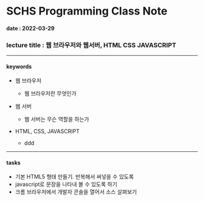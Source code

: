 # SCHS Programming Class Note
#### date : 2022-03-29
### lecture title : 웹 브라우저와 웹서버, HTML CSS JAVASCRIPT
* * *


#### keywords
* 웹 브라우저
    - 웹 브라우저란 무엇인가

* 웹 서버
    - 웹 서버는 무슨 역할을 하는가

* HTML, CSS, JAVASCRIPT
    - ddd

* * *
#### tasks
* 기본 HTML5 형태 만들기. 반복해서 써넣을 수 있도록
* javascript로 문장을 나타내 볼 수 있도록 하기
* 크롬 브라우저에서 개발자 콘솔을 열어서 소스 살펴보기
